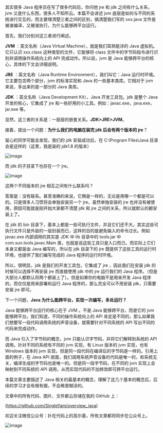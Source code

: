
其实很多 Java 程序员在写了很多代码后，你问他 jre 和 jdk 之间有什么关系，jvm 又是什么东西，很多人不知所云。本篇不会讲述 jvm 底层是如何与不同的系统进行交互的，而主要理清楚三者之间的区别，搞清楚我们写的 xxx.java 文件是被谁编译，又被谁执行，为什么能够跨平台运行。

首先，我们分别对这三者进行阐述。

**JVM** ：英文名称（Java Virtual Machine），就是我们耳熟能详的 Java 虚拟机。它只认识 xxx.class 这种类型的文件，它能够将 class 文件中的字节码指令进行识别并调用操作系统向上的 API 完成动作。所以说，jvm 是 Java 能够跨平台的核心，具体的下文会详细说明。

**JRE** ：英文名称（Java Runtime Environment），我们叫它：Java 运行时环境。它主要包含两个部分，jvm 的标准实现和 Java 的一些基本类库。它相对于 jvm 来说，多出来的是一部分的 Java 类库。

**JDK** ：英文名称（Java Development Kit），Java 开发工具包。jdk 是整个 Java 开发的核心，它集成了 jre 和一些好用的小工具。例如：javac.exe，java.exe，jar.exe 等。

显然，这三者的关系是：一层层的嵌套关系。**JDK>JRE>JVM**。

接着，提出一个问题：**为什么我们的电脑在装完 jdk 后会有两个版本的 jre**？

留心的同学可能会发现，我们的 jdk 安装成功后，在 C:\Program Files\Java 目录会是这样的（这里，我是装的 jdk1.8 的版本）

![image](http://img.blog.csdn.net/20180304203124914?watermark/2/text/aHR0cDovL2Jsb2cuY3Nkbi5uZXQvcXFfMzUzMjY3MTg=/font/5a6L5L2T/fontsize/400/fill/I0JBQkFCMA==/dissolve/70)

而 jdk 的子目录下也存在一个 jre。

![image](http://img.blog.csdn.net/20180304203133423?watermark/2/text/aHR0cDovL2Jsb2cuY3Nkbi5uZXQvcXFfMzUzMjY3MTg=/font/5a6L5L2T/fontsize/400/fill/I0JBQkFCMA==/dissolve/70)

这两个不同版本的 jre 相互之间有什么联系吗？

答案是：没有联系。甚至准确的来说，它俩是一样的，无论是用哪一个都是可以的。只是很多人习惯将会单独安装另一个 jre，虽然单独安装的 jre 也并没有被使用，原因可能就是刚开始大家都不清楚 jdk 和 jre 之间的关系，所以就默认的都安装上了。

在 jdk 的 bin 目录下，基本上都是一些可执行文件，并且它们还不大。其实这些可执行文件只是外层的一层封装而已，这样的目的是避免输入的命令过长。例如 javac.exe 内部调用的其实是 JDK 中 lib 目录中的 tools.jar 中 com.sun.tools.javac.Main 类，也就是说这些工具只是入口而已。而实际上它们本身又都是由 Java 编写的，所以在 jdk 目录下的 jre 既提供了这些工具的运行时环境，也提供了我们编写完成的 Java 程序的运行时环境。

所以，很明显，jdk 是我们的开发工具包，它集成了 jre ，因此我们在安装 jdk 的时候可以选择不再安装 jre 而直接使用 jdk 中的 jre 运行我们的 Java 程序。（但是大部分人都默认将两个都装上了）。但是如果你的电脑不是用来开发 Java 程序的，而仅仅是用来部署和运行 Java 程序的，那么完全可以不用安装 jdk，只需要安装 jre 即可。

下一个问题，**Java 为什么能跨平台，实现一次编写，多处运行？**

Java 能够跨平台运行的核心在于 JVM 。不是 Java 能够跨平台，而是它的 jvm 能够跨平台。我们知道，不同的操作系统向上的 API 肯定是不同的，那么如果我们想要写一段代码调用系统的声音设备，就需要针对不同系统的 API 写出不同的代码来完成动作。

而 Java 引入了字节码的概念，jvm 只能认识字节码，并将它们解释到系统的 API 调用。针对不同的系统有不同的 jvm 实现，有 Linux 版本的 jvm 实现，也有 Windows 版本的 jvm 实现，但是同一段代码在编译后的字节码是一样的。引用上面的例子，在 Java API 层面，我们调用系统声音设备的代码是唯一的，和系统无关，编译生成的字节码也是唯一的。但是同一段字节码，在不同的 jvm 实现上会映射到不同系统的 API 调用，从而实现代码的不加修改即可跨平台运行。

本篇文章主要描述了 Java 相关的最基本的概念，理解了这几个基本的概念后，后续的学习才会有根有据，不会稀里糊涂的。


文章中的所有代码、图片、文件都云存储在我的 GitHub 上：

(https://github.com/SingleYam/overview_java)

欢迎关注微信公众号：扑在代码上的高尔基，所有文章都将同步在公众号上。

![image](http://img.blog.csdn.net/20180305113628126?watermark/2/text/aHR0cDovL2Jsb2cuY3Nkbi5uZXQvcXFfMzUzMjY3MTg=/font/5a6L5L2T/fontsize/400/fill/I0JBQkFCMA==/dissolve/70)